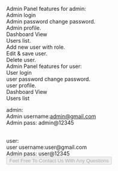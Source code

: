 
Admin Panel features for admin:
<br>
Admin login
<br>
Admin password change password.
<br>
Admin profile.
<br>
Dashboard View
<br>
Users list.
<br>
Add new user with role.
<br>
Edit & save user.
<br>
Delete user.
<br>
Admin Panel features for user:
<br>
User login
<br>
user password change password.
<br>
user profile.
<br>
Dashboard View
<br>
Users list
<br>

admin:
<br>
Admin username:admin@gmail.com 
<br>
Admin pass: admin@12345

<br>
user:
<br>
user username:user@gmail.com
<br>
Admin pass: user@12345
<br>

 <a href="https://hasanrabiul.com/" target=”_blank” >
   <button disabled="disabled" >Feel Free To Contact Us With Any Questions</button>
 </a>  
